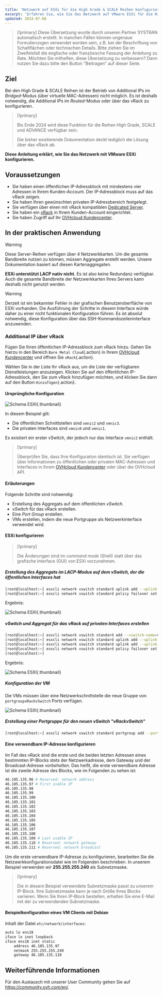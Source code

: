 ```yaml
---
title: 'Netzwerk auf ESXi für die High Grade & SCALE Reihen konfigurieren'
excerpt: 'Erfahren Sie, wie Sie das Netzwerk auf VMware ESXi für die High Grade & SCALE Reihen einrichten'
updated: 2024-07-08
---
```


> [!primary]
> Diese Übersetzung wurde durch unseren Partner SYSTRAN automatisch erstellt. In manchen Fällen können ungenaue Formulierungen verwendet worden sein, z.B. bei der Beschriftung von Schaltflächen oder technischen Details. Bitte ziehen Sie im Zweifelsfall die englische oder französische Fassung der Anleitung zu Rate. Möchten Sie mithelfen, diese Übersetzung zu verbessern? Dann nutzen Sie dazu bitte den Button "Beitragen" auf dieser Seite.
>

## Ziel

Bei den High Grade & SCALE Reihen ist der Betrieb von Additional IPs im *Bridged*-Modus (über virtuelle MAC-Adressen) nicht möglich. Es ist deshalb notwendig, die Additional IPs im *Routed*-Modus oder über das vRack zu konfigurieren.

> [!primary]
>
> Bis Ende 2024 wird diese Funktion für die Reihen High Grade, SCALE und ADVANCE verfügbar sein.
>
> Die bisher existierende Dokumentation deckt lediglich die Lösung über das vRack ab.
>

**Diese Anleitung erklärt, wie Sie das Netzwerk mit VMware ESXi konfigurieren.**

## Voraussetzungen

- Sie haben einen öffentlichen IP-Adressblock mit mindestens vier Adressen in Ihrem Kunden-Account. Der IP-Adressblock muss auf das vRack zeigen.
- Sie haben Ihren gewünschten privaten IP-Adressbereich festgelegt.
- Sie verfügen über einen mit vRack kompatiblen [Dedicated Server](/links/bare-metal/bare-metal).
- Sie haben ein [vRack](https://www.ovh.de/loesungen/vrack/) in Ihrem Kunden-Account eingerichtet.
- Sie haben Zugriff auf Ihr [OVHcloud Kundencenter](/links/manager).

## In der praktischen Anwendung

> [!warning]
>
> Diese Server-Reihen verfügen über 4 Netzwerkkarten. Um die gesamte Bandbreite nutzen zu können, müssen Aggregate erstellt werden. Unsere Dokumentation basiert auf diesen Kartenaggregaten.
>
> **ESXi unterstützt LACP nativ nicht.**
> Es ist also keine Redundanz verfügbar. Auch die gesamte Bandbreite der Netzwerkkarten Ihres Servers kann deshalb nicht genutzt werden.
>

> [!warning]
>
> Derzeit ist ein bekannter Fehler in der grafischen Benutzeroberfläche von ESXi vorhanden. Die Ausführung der Schritte in diesem Interface würde daher zu einer nicht funktionalen Konfiguration führen. Es ist absolut notwendig, diese Konfiguration über das SSH-Kommandozeileninterface anzuwenden.
>

### Additional IP über vRack

Fügen Sie Ihren öffentlichen IP-Adressblock zum vRack hinzu. Gehen Sie hierzu in den Bereich `Bare Metal Cloud`{.action} in Ihrem [OVHcloud Kundencenter](/links/manager) und öffnen Sie `vRack`{.action}.

Wählen Sie in der Liste Ihr vRack aus, um die Liste der verfügbaren Dienstleistungen anzuzeigen. Klicken Sie auf den öffentlichen IP-Adressblock, den Sie zum vRack hinzufügen möchten, und klicken Sie dann auf den Button `Hinzufügen`{.action}.

#### Ursprüngliche Konfiguration

![Schema ESXI](images/schema_esxi_A01_2022.png){.thumbnail}

In diesem Beispiel gilt:

- Die öffentlichen Schnittstellen sind `vmnic2` und `vmnic3`.
- Die privaten Interfaces sind `vmnic0` und `vmnic1`.

Es existiert ein erster vSwitch, der jedoch nur das Interface `vmnic2` enthält.

> [!primary]
>
> Überprüfen Sie, dass Ihre Konfiguration identisch ist. Sie verfügen über Informationen zu öffentlichen oder privaten MAC-Adressen und Interfaces in Ihrem [OVHcloud Kundencenter](/links/manager) oder über die OVHcloud API.
>

#### Erläuterungen

Folgende Schritte sind notwendig:

- Erstellung des Aggregats auf dem öffentlichen *vSwitch*.
- *vSwitch* für das vRack erstellen.
- Eine *Port Group* erstellen.
- VMs erstellen, indem die neue Portgruppe als Netzwerkinterface verwendet wird.

#### ESXi konfigurieren

> [!primary]
>
> Die Änderungen sind im *command mode* (Shell) statt über das grafische Interface (GUI) von ESXi vorzunehmen.
>

##### **Erstellung des Aggregats im LACP-Modus auf dem vSwitch, der die öffentlichen Interfaces hat**

```bash
[root@localhost:~] esxcli network vswitch standard uplink add --uplink-name=vmnic3 --vswitch-name=vSwitch0
[root@localhost:~] esxcli network vswitch standard policy failover set -l iphash -v vSwitch0
```

Ergebnis:

![Schema ESXI](images/schema_esxi_A02_2022.png){.thumbnail}

##### **vSwitch und Aggregat für das vRack auf privaten Interfaces erstellen**

```bash
[root@localhost:~] esxcli network vswitch standard add --vswitch-name=vRackvSwitch
[root@localhost:~] esxcli network vswitch standard uplink add --uplink-name=vmnic0 --vswitch-name=vRackvSwitch
[root@localhost:~] esxcli network vswitch standard uplink add --uplink-name=vmnic1 --vswitch-name=vRackvSwitch
[root@localhost:~] esxcli network vswitch standard policy failover set -l iphash -v vRackvSwitch
[root@localhost:~] 
```

Ergebnis:

![Schema ESXI](images/schema_esxi_A03_2022.png){.thumbnail}

##### **Konfiguration der VM**

Die VMs müssen über eine Netzwerkschnittstelle die neue Gruppe von `portgroupvRackvSwitch` Ports verfügen.

![Schema ESXI](images/schema_esxi_A04_2022.png){.thumbnail}

##### **Erstellung einer Portgruppe für den neuen vSwitch "vRackvSwitch"**

```bash
[root@localhost:~] esxcli network vswitch standard portgroup add --portgroup-name=portgroupvRackvSwitch --vswitch-name=vRackvSwitch
```

#### Eine verwendbare IP-Adresse konfigurieren

Im Fall des vRack sind die erste und die beiden letzten Adressen eines bestimmten IP-Blocks stets der Netzwerkadresse, dem Gateway und der Broadcast-Adresse *vorbehalten*. Das heißt, die erste verwendbare Adresse ist die zweite Adresse des Blocks, wie im Folgenden zu sehen ist:

```sh
46.105.135.96 # Reserved: network address
46.105.135.97 # First usable IP
46.105.135.98
46.105.135.99
46.105.135.100
46.105.135.101
46.105.135.102
46.105.135.103
46.105.135.104
46.105.135.105
46.105.135.106
46.105.135.107
46.105.135.108
46.105.135.109 # Last usable IP
46.105.135.110 # Reserved: network gateway
46.105.135.111 # Reserved: network broadcast
```

Um die erste verwendbare IP-Adresse zu konfigurieren, bearbeiten Sie die Netzwerkkonfigurationsdatei wie im Folgenden beschrieben. In unserem Beispiel verwenden wir **255.255.255.240** als Subnetzmaske.

> [!primary]
>
> Die in diesem Beispiel verwendete Subnetzmaske passt zu unserem IP-Block. Ihre Subnetzmaske kann je nach Größe Ihres Blocks variieren. Wenn Sie Ihren IP-Block bestellen, erhalten Sie eine E-Mail mit der zu verwendenden Subnetzmaske.
>

#### Beispielkonfiguration eines VM Clients mit Debian

Inhalt der Datei `etc/network/interfaces`:

```bash
auto lo ens18
iface lo inet loopback
iface ens18 inet static
    address 46.105.135.97
    netmask 255.255.255.240
    gateway 46.105.135.110
```

## Weiterführende Informationen

Für den Austausch mit unserer User Community gehen Sie auf <https://community.ovh.com/en/>.
